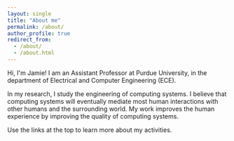 ```yaml
---
layout: single
title: "About me"
permalink: /about/
author_profile: true
redirect_from: 
  - /about/
  - /about.html
---
```


Hi, I'm Jamie!
I am an Assistant Professor at Purdue University, in the department of Electrical and Computer Engineering (ECE).

In my research, I study the engineering of computing systems.
I believe that computing systems will eventually mediate most human interactions with other humans and the surrounding world.
My work improves the human experience by improving the quality of computing systems. 

Use the links at the top to learn more about my activities.
